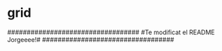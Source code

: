 # grid
##################################
#Te modificat el README Jorgeeee!#
##################################